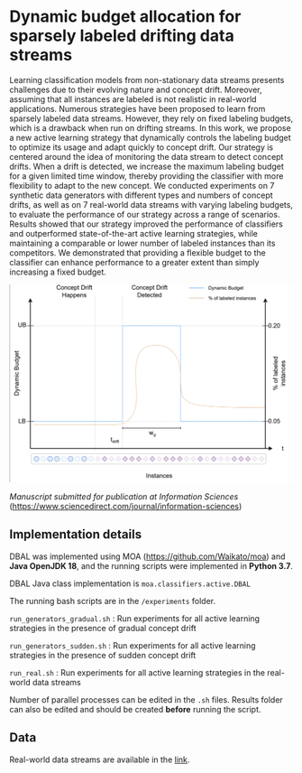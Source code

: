 # Dynamic budget allocation for sparsely labeled drifting data streams

Learning classification models from non-stationary data streams presents challenges due to their evolving nature and concept drift. Moreover, assuming that all instances are labeled is not realistic in real-world applications. Numerous strategies have been proposed to learn from sparsely labeled data streams. However, they rely on fixed labeling budgets, which is a drawback when run on drifting streams. In this work, we propose a new active learning strategy that dynamically controls the labeling budget to optimize its usage and adapt quickly to concept drift. Our strategy is centered around the idea of monitoring the data stream to detect concept drifts. When a drift is detected, we increase the maximum labeling budget for a given limited time window, thereby providing the classifier with more flexibility to adapt to the new concept. We conducted experiments on 7 synthetic data generators with different types and numbers of concept drifts, as well as on 7 real-world data streams with varying labeling budgets, to evaluate the performance of our strategy across a range of scenarios. Results showed that our strategy improved the performance of classifiers and outperformed state-of-the-art active learning strategies, while maintaining a comparable or lower number of labeled instances than its competitors. We demonstrated that providing a flexible budget to the classifier can enhance performance to a greater extent than simply increasing a fixed budget.

![](theoric_example.png)

*Manuscript submitted for publication at Information Sciences* (https://www.sciencedirect.com/journal/information-sciences)

## Implementation details

DBAL was implemented using MOA (https://github.com/Waikato/moa) and **Java OpenJDK 18**, and the running scripts were implemented in **Python 3.7**. 

DBAL Java class implementation is `moa.classifiers.active.DBAL`

The running bash scripts are in the `/experiments` folder. 

`run_generators_gradual.sh` :  Run experiments for all active learning strategies in the presence of gradual concept drift

`run_generators_sudden.sh` :  Run experiments for all active learning strategies in the presence of sudden concept drift

`run_real.sh` :  Run experiments for all active learning strategies in the real-world data streams


Number of parallel processes can be edited in the `.sh` files. Results folder can also be edited and should be created **before** running the script.

## Data

Real-world data streams are available in the [link](https://drive.google.com/drive/folders/1LBi37mzEl_HS3JixbH-PoLndCaTy5_WR?usp=sharing).
